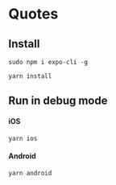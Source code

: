 # Quotes

## Install

`sudo npm i expo-cli -g`

`yarn install`

## Run in debug mode

#### iOS

`yarn ios`

#### Android

`yarn android`
